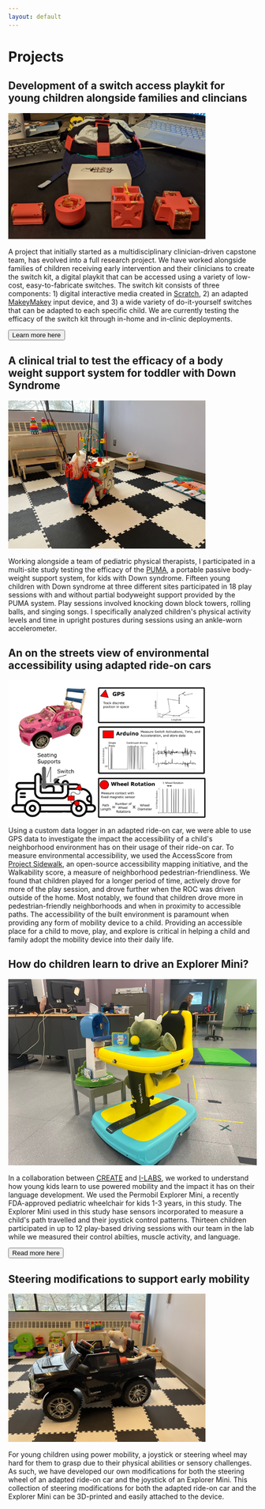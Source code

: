 ```yaml
---
layout: default
---
```


# Projects

## Development of a switch access playkit for young children alongside families and clincians
<img class="wrapped" src="photos/Makey-Makey-kit.png" alt = "The Makey Makey alongside customized 3D printed tilt sensors." width = "400"/>

A project that initially started as a multidisciplinary clinician-driven capstone team, has evolved into a full research project. We have worked alongside families of children receiving early intervention and their clinicians to create the switch kit, a digital playkit that can be accessed using a variety of low-cost, easy-to-fabricate switches. The switch kit consists of three components: 1) digital interactive media created in [Scratch](https://scratch.mit.edu/), 2) an adapted [MakeyMakey](https://makeymakey.com/) input device, and 3) a wide variety of do-it-yourself switches that can be adapted to each specific child. We are currently testing the efficacy of the switch kit through in-home and in-clinic deployments.

<button name="button" onclick="location.href='https://miahoffmannd.github.io/switchkit/';">Learn more here</button>

## A clinical trial to test the efficacy of a body weight support system for toddler with Down Syndrome
<img class="wrapped" src="photos/Body-Weight-Support-System.png" alt = "A stuffed unicorn playing with a block while in a body weight support system." width = "400"/>

Working alongside a team of pediatric physical therapists, I participated in a multi-site study testing the efficacy of the [PUMA](enlitenllc.com), a portable passive body-weight support system, for kids with Down syndrome. Fifteen young children with Down syndrome at three different sites participated in 18 play sessions with and without partial bodyweight support provided by the PUMA system. Play sessions involved knocking down block towers, rolling balls, and singing songs. I specifically analyzed children's physical activity levels and time in upright postures during sessions using an ankle-worn accelerometer.

## An on the streets view of environmental accessibility using adapted ride-on cars
<img class="wrapped" src="photos/ROC-GPS-Methods.png" alt = "A pink adapted ride-on car is shown in the upper left corner with a switch on the steering wheel and PVC back supports attached to the rear of the vehicle. A stuffed unicorn sits in the driver's seat. In the bottom left corner, a graphic of an adapted ride-on car shows seating supports in the form of an armrest and backrest and a switch mounted on the steering wheel. The datalogger is shown in red with a triangle on the hood of the car, the main datalogger is a red rectangle behind the front wheel, and the wheel rotation sensor is mounted on the front wheel as a red circle. The GPS is used to track discrete position in space and an example of a path map in latitude and longitude is shown. The Arduino is used to measure switch activations, time, and acceleration and store data. An example of on and off switch activations is shown for a single button press and continued button press. An example of tri-axis accelerometer data is also shown. Wheel rotation measures contact with a fixed magnetic sensor on the wheel. The wheel rotation is shown as a binary data source with a high showing each wheel rotation. The path length was calculated by measuring the number of wheel rotations by the wheel diameter." width = "400"/>

Using a custom data logger in an adapted ride-on car, we were able to use GPS data to investigate the impact the accessibility of a child's neighborhood environment has on their usage of their ride-on car. To measure environmental accessibility, we used the AccessScore from [Project Sidewalk](https://sidewalk-sea.cs.washington.edu/), an open-source accessibility mapping initiative, and the Walkability score, a measure of neighborhood pedestrian-friendliness. We found that children played for a longer period of time, actively drove for more of the play session, and drove further when the ROC was driven outside of the home. Most notably, we found that children drove more in pedestrian-friendly neighborhoods and when in proximity to accessible paths. The accessibility of the built environment is paramount when providing any form of mobility device to a child. Providing an accessible place for a child to move, play, and explore is critical in helping a child and family adopt the mobility device into their daily life.

## How do children learn to drive an Explorer Mini?
<img class="wrapped" src="photos/Exploratory-Play-Explorer-Mini.png" alt = "A dinosaur toy driving an Explorer Mini up to a toy mailbox.">

In a collaboration between [CREATE](https://create.uw.edu/) and [I-LABS](https://ilabs.uw.edu/), we worked to understand how young kids learn to use powered mobility and the impact it has on their language development. We used the Permobil Explorer Mini, a recently FDA-approved pediatric wheelchair for kids 1-3 years, in this study. The Explorer Mini used in this study hase sensors incorporated to measure a child's path travelled and their joystick control patterns. Thirteen children participated in up to 12 play-based driving sessions with our team in the lab while we measured their control abilties, muscle activity, and language.

<button name="button" onclick="location.href='https://create.uw.edu/initiatives/moonshot-access-mobility-and-the-brain/';">Read more here</button>

## Steering modifications to support early mobility
<img class="wrapped" src="photos/Steering-Rod-Demonstration.jpg" alt = "A stuffed unicorn toy sitting in an adapted ride-on car with a 3D printed steering rod mounted on the steering wheel." width = "400"/>

For young children using power mobility, a joystick or steering wheel may hard for them to grasp due to their physical abilities or sensory challenges. As such, we have developed our own modifications for both the steering wheel of an adapted ride-on car and the joystick of an Explorer Mini. This collection of steering modifications for both the adapted ride-on car and the Explorer Mini can be 3D-printed and easily attached to the device.  
